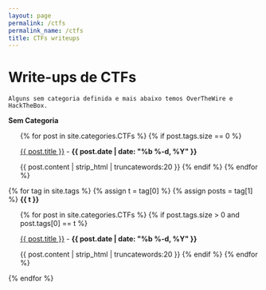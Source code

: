 ```yaml
---
layout: page
permalink: /ctfs
permalink_name: /ctfs
title: CTFs writeups
---
```


# Write-ups de CTFs
`Alguns sem categoria definida e mais abaixo temos OverTheWire e HackTheBox.`

<strong>Sem Categoria</strong>
<ul>
{% for post in site.categories.CTFs %}
  {% if post.tags.size == 0 %}
  <p><a href="{{ post.url }}">{{ post.title }}</a> - <b>{{ post.date | date: "%b %-d, %Y" }}</b></p>

  {{ post.content | strip_html | truncatewords:20 }}
  {% endif %}
{% endfor %}
</ul>

{% for tag in site.tags %}
  {% assign t = tag[0] %}
  {% assign posts = tag[1] %}
  <strong>{{ t }}</strong>
  <ul>
    {% for post in site.categories.CTFs %}
      {% if post.tags.size > 0 and post.tags[0] == t %}
        <p><a href="{{ post.url }}">{{ post.title }}</a> - <b>{{ post.date | date: "%b %-d, %Y" }}</b></p>
        {{ post.content | strip_html | truncatewords:20 }}
      {% endif %}
    {% endfor %}
  </ul>
{% endfor %}



